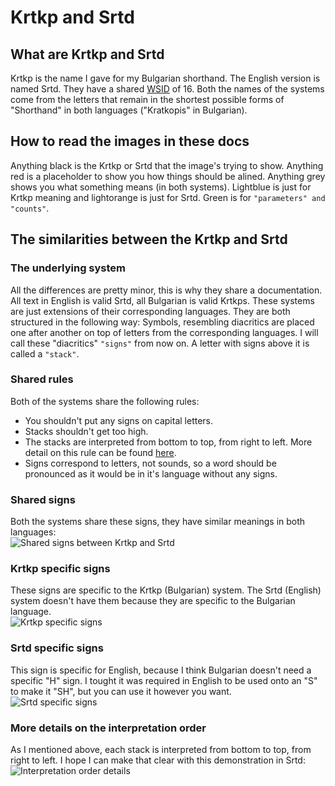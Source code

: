 # Krtkp and Srtd
## What are Krtkp and Srtd
Krtkp is the name I gave for my Bulgarian shorthand. The English version is named Srtd. They have a shared [WSID](https://giggiog.github.io/wsid) of 16. Both the names of the systems come from the letters that remain in the shortest possible forms of "Shorthand" in both languages ("Kratkopis" in Bulgarian).
## How to read the images in these docs
Anything black is the Krtkp or Srtd that the image's trying to show. Anything red is a placeholder to show you how things should be alined. Anything grey shows you what something means (in both systems). Lightblue is just for Krtkp meaning and lightorange is just for Srtd. Green is for `"parameters" and "counts"`. 
## The similarities between the Krtkp and Srtd
### The underlying system
All the differences are pretty minor, this is why they share a documentation. All text in English is valid Srtd, all Bulgarian is valid Krtkps. These systems are just extensions of their corresponding languages. They are both structured in the following way: Symbols, resembling diacritics are placed one after another on top of letters from the corresponding languages. I will call these "diacritics" `"signs"` from now on. A letter with signs above it is called a `"stack"`. 
### Shared rules
Both of the systems share the following rules:
* You shouldn't put any signs on capital letters.
* Stacks shouldn't get too high. 
* The stacks are interpreted from bottom to top, from right to left. More detail on this rule can be found [here](#more-details-on-the-interpretation-order).
* Signs correspond to letters, not sounds, so a word should be pronounced as it would be in it's language without any signs.

### Shared signs
Both the systems share these signs, they have similar meanings in both languages:  
![Shared signs between Krtkp and Srtd](https://i.imgur.com/vHS3WEg.png)  
### Krtkp specific signs
These signs are specific to the Krtkp (Bulgarian) system. The Srtd (English) system doesn't have them because they are specific to the Bulgarian language.  
![Krtkp specific signs](https://i.imgur.com/sdO0Ktv.png)
### Srtd specific signs
This sign is specific for English, because I think Bulgarian doesn't need a specific "H" sign. I tought it was required in English to be used onto an "S" to make it "SH", but you can use it however you want.  
![Srtd specific signs](https://i.imgur.com/I1mjXG8.png)
### More details on the interpretation order
As I mentioned above, each stack is interpreted from bottom to top, from right to left. I hope I can make that clear with this demonstration in Srtd:  
![Interpretation order details](https://i.imgur.com/NMyQaSw.png)  